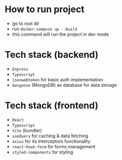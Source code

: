 # How to run project

- go to root dir
- run ```docker-compose up --build```
- this command will run the project in dev mode

# Tech stack (backend)

- `Express`
- `Typescript`
- `jsonwebtoken` for basic auth implementation
- `mongoose` (MongoDB) as database for data storage

# Tech stack (frontend)

- `React`
- `Typescript`
- `Vite` (bundler)
- `useQuery` for caching & data fetching
- `axios` for its interceptors functionality
- `react-hook-form` for forms management
- `styled-components` for styling